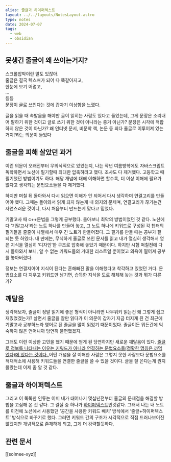 ```yaml
---
alias: 줄글과 하이퍼텍스트
layout: ../../layouts/NotesLayout.astro
type: notes
date: 2024-07-07
tags:
  - web
  - obsidian
---
```


## 못생긴 줄글이 왜 쓰이는거지?
스크롤압박이란 말도 있잖아.  
줄글은 결국 텍스쳐가 되어 다 똑같아지고,  
한눈에 보기 어렵고,  
…   
등등  
문장이 글로 쓰인다는 것에 갑자기 이상함을 느꼈다.

글을 읽을 때 속발음을 해야만 글이 읽히는 사람도 있다고 들었는데, 그게 문장은 소리내어 말하기 위한 것이고 글로 쓰기 위한 것이 아니라는 증거 아닌가? 문장은 시각에 적합하지 않은 것이 아닌가? 왜 인터넷 문서, 비문학 책, 논문 등 죄다 줄글로 이루어져 있는거지?라는 의문이 들었다

## 줄글을 피해 살았던 과거
이런 의문이 오래전부터 무의식적으로 있었는지, 나는 작년 여름방학에도 자바스크립트 독학하면서 노션에 필기할때 최대한 압축하려고 했다. 조사도 다 제거했다. 고등학교 때 필기했던 방법이기도 하다. 해당 개념에 대해 이해하면 할수록, 더 이상 이해에 필요가 없다고 생각되는 문법요소들을 다 제거했다.

하지만 며칠 뒤 돌아와서 다시 읽으면 이해가 안 되어서 다시 생각하며 연결고리를 만들어야 했다. 그때는 돌아와서 읽게 되지 않는게 내 의지의 문제며, 연결고리가 끊기는건 자연스러운 것이니, 다시 처음부터 만드는게 맞다고 믿었다.

기말고사 때 c++문법을 그렇게 공부했다. 돌아보니 최악의 방법이었던 것 같다. 노션에다 ‘기말고사’라는 노트 하나를 만들어 놓고, 그 노트 하나에 키워드로 구성된 각 챕터의 필기들을 줄줄이 나열해서 매우 긴 노트가 만들어졌다. 그 필기를 만들 때는 공부가 잘 되는 듯 하였다. 내 딴에는, 무식하게 줄글로 쓰인 문서를 읽고 내가 열심히 생각해서 얻은 지식을 열심히 ‘디자인’한 구조로 압축해 놓았기 때문이다. 하지만 시험 며칠전에 다시 돌아와서 보니, 알 수 없는 키워드들의 거대한 리스트일 뿐이었고 의욕이 떨어져 공부를 놓아버렸다.

정보는 연결지어야 지식이 된다는 흔해빠진 말을 이해했다고 착각하고 있었던 거다. 문법요소를 다 지우고 키워드만 남기면, 습득한 지식을 도로 해체해 놓는 것과 뭐가 다른가?

## 깨달음
생각해보자, 줄글이 정말 읽기에 좋은 형식이 아니라면 나무위키 읽는건 왜 그렇게 쉽고 재밌었겠는가? 살면서 줄글을 잘만 읽다가 이 의문이 갑자기 지금 터지게 된 건 최근에 기말고사 공부하느라 영어로 된 줄글을 많이 읽었기 때문이었다. 줄글이든 뭐든간에 익숙하지 않은 언어니까 당연히 불편했겠지.

그래도 이런 이상한 고민을 했기 때문에 얻게 된 당연하지만 새로운 깨달음이 있다. <u>줄글로 정보를 나타내는 이유는 키워드가 아니라 연결하는 문법요소들(정확한 명칭은 까먹었다)에 있다는 것이다. </u>어떤 개념을 잘 이해한 사람은 그렇지 못한 사람보다 문법요소를 적재적소에 사용해 키워드들을 연결한 줄글을 쓸 수 있을 것이다. 글을 잘 쓴다는게 뭔지 몰랐는데 이제 좀 알 것 같다.

## 줄글과 하이퍼텍스트
그리고 이 똑똑한 인류는 이미 내가 태어나기 몇십년전부터 줄글의 문제점을 해결할 방법을 고심해 온 것 같다. 그 결실 중 하나가 [하이퍼텍스트](https://ko.wikipedia.org/wiki/%ED%95%98%EC%9D%B4%ED%8D%BC%ED%85%8D%EC%8A%A4%ED%8A%B8)인것같다. 그래서 나는 내 노트를 이전에 노션에서 사용했던 ‘공간을 사용한 키워드 배치’ 방식에서 ‘줄글+하이퍼텍스트’ 방식으로 바꾸기로 했다. 그러면 키워드 간의 구조가 시각적으로 직접 드러나보이진 않겠지만 개념적으로 존재하게 되고, 그게 더 강력할듯하다.

## 관련 문서
[[solmee-xyz]]